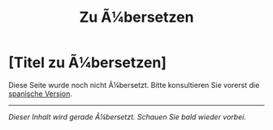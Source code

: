 ﻿---
title: [Zu Ã¼bersetzen]
---

<!-- TODO: translation missing - German version -->

# [Titel zu Ã¼bersetzen]

Diese Seite wurde noch nicht Ã¼bersetzt. Bitte konsultieren Sie vorerst die [spanische Version](/es/mitos-generales-2).

---

*Dieser Inhalt wird gerade Ã¼bersetzt. Schauen Sie bald wieder vorbei.*
